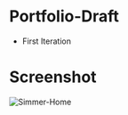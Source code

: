# Portfolio-Draft

- First Iteration

# Screenshot

![Simmer-Home](https://github.com/codey-sudo/Portfolio-Draft/assets/61400943/3d2dcc07-5635-4037-80d5-ad5b0731b94e)

